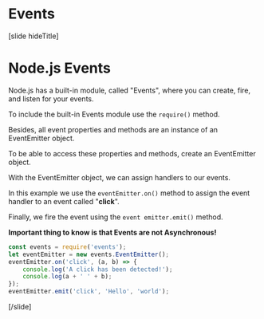 # Events

[slide hideTitle]

# Node.js Events

Node.js has a built-in module, called "Events", where you can create, fire, and listen for your events.

To include the built-in Events module use the `require()` method. 

Besides, all event properties and methods are an instance of an EventEmitter object. 

To be able to access these properties and methods, create an EventEmitter object.

With the EventEmitter object, we can assign handlers to our events.

In this example we use the `eventEmitter.on()` method to assign the event handler to an event called "**click**".

Finally, we fire the event using the `event emitter.emit()` method.

**Important thing to know is that Events are not Asynchronous!**

```js
const events = require('events');
let eventEmitter = new events.EventEmitter();
eventEmitter.on('click', (a, b) => {
    console.log('A click has been detected!');
    console.log(a + ' ' + b);
});
eventEmitter.emit('click', 'Hello', 'world');
```

[/slide]